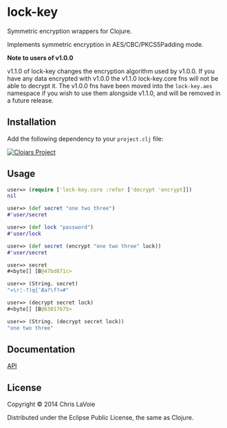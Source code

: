 lock-key
========

Symmetric encryption wrappers for Clojure.

Implements symmetric encryption in AES/CBC/PKCS5Padding mode.

**Note to users of v1.0.0**

v1.1.0 of lock-key changes the encryption algorithm used by v1.0.0. If you have any data encrypted with v1.0.0 the v1.1.0 lock-key.core fns will not be able to decrypt it. The v1.0.0 fns have been moved into the `lock-key.aes` namespace if you wish to use them alongside v1.1.0, and will be removed in a future release.

## Installation

Add the following dependency to your `project.clj` file:

[![Clojars Project](http://clojars.org/lock-key/latest-version.svg)](http://clojars.org/lock-key)

## Usage

```clojure
user=> (require ['lock-key.core :refer ['decrypt 'encrypt]])
nil

user=> (def secret "one two three")
#'user/secret

user=> (def lock "password")
#'user/lock

user=> (def secret (encrypt "one two three" lock))
#'user/secret

user=> secret
#<byte[] [B@47bd871c>

user=> (String. secret)
"=\r¦-?)q{¯Æa?\f?=#"

user=> (decrypt secret lock)
#<byte[] [B@63017675>

user=> (String. (decrypt secret lock))
"one two three"
```

## Documentation

[API](http://clavoie.github.io/lock-key/)

## License

Copyright © 2014 Chris LaVoie

Distributed under the Eclipse Public License, the same as Clojure.

